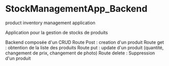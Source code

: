 # StockManagementApp_Backend

product inventory management application

Application pour la gestion de stocks de produits

Backend composée d'un CRUD
Route Post : creation d'un produit
Route get : obtention de la liste des produits
Route put : update d'un produit (quantité, changement de prix, changement de photo)
Route delete : Suppression d'un produit
